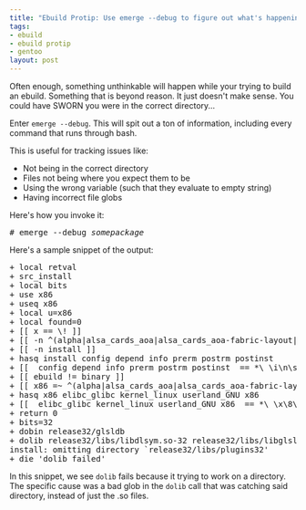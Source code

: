 ```yaml
--- 
title: "Ebuild Protip: Use emerge --debug to figure out what's happening"
tags: 
- ebuild
- ebuild protip
- gentoo
layout: post
---
```

Often enough, something unthinkable will happen while your trying to build an ebuild. Something that is beyond reason. It just doesn't make sense. You could have SWORN you were in the correct directory...

Enter `emerge --debug`. This will spit out a ton of information, including every command that runs through bash.

This is useful for tracking issues like:

 * Not being in the correct directory
 * Files not being where you expect them to be
 * Using the wrong variable (such that they evaluate to empty string)
 * Having incorrect file globs
 
Here's how you invoke it:

<pre class="terminal unix"><samp class="shell prompt">#</samp> <kbd class="shell">emerge --debug <var>somepackage</var></kbd></pre>

Here's a sample snippet of the output:

<pre>+ local retval
+ src_install
+ local bits
+ use x86
+ useq x86
+ local u=x86
+ local found=0
+ [[ x == \! ]]
+ [[ -n ^(alpha|alsa_cards_aoa|alsa_cards_aoa-fabric-layout|alsa_cards_aoa-onyx|alsa_cards_aoa-soundbus|alsa_cards_aoa-soundbus-i2s|alsa_cards_aoa-tas|alsa_cards_aoa-toonie|alsa_cards_armaaci|alsa_cards_at91-soc|alsa_cards_at91-soc-eti-b1-wm8731|alsa_cards_au1x00|alsa_cards_harmony|alsa_cards_powermac|alsa_cards_pxa2xx-i2sound|alsa_cards_pxa2xx-soc|alsa_cards_pxa2xx-soc-corgi|alsa_cards_pxa2xx-soc-poodle|alsa_cards_pxa2xx-soc-spitz|alsa_cards_pxa2xx-soc-tosa|alsa_cards_sa11xx-uda1341ts|alsa_cards_sun-amd7930|alsa_cards_sun-cs4231|alsa_cards_sun-dbri|altivec|amd64|aqua|arm|bmp|bmpx|bootstrap|build|coreaudio|crosscompile_opts_.*|elibc_.*|elibc_Darwin|elibc_DragonFly|elibc_FreeBSD|elibc_NetBSD|elibc_OpenBSD|elibc_glibc|elibc_uclibc|emul-linux-x86|hppa|ia64|ibm|infopipe|kernel_.*|kernel_Darwin|kernel_FreeBSD|kernel_linux|m68k|mips|mplayer-bin|multilib|n32|n64|pam_console|pbbuttonsd|ppc|ppc64|ppcsha1|s390|selinux|sh|sparc|sparc-fbsd|uclibc|ultra1|userland_.*|userland_BSD|userland_Darwin|userland_GNU|video_cards_impact|video_cards_newport|video_cards_sunbw2|video_cards_suncg14|video_cards_suncg3|video_cards_suncg6|video_cards_sunffb|video_cards_sunleo|video_cards_suntcx|vis|x86|x86-fbsd|xmms)$ ]]
+ [[ -n install ]]
+ hasq install config depend info prerm postrm postinst
+ [[  config depend info prerm postrm postinst  == *\ \i\n\s\t\a\l\l\ * ]]
+ [[ ebuild != binary ]]
+ [[ x86 =~ ^(alpha|alsa_cards_aoa|alsa_cards_aoa-fabric-layout|alsa_cards_aoa-onyx|alsa_cards_aoa-soundbus|alsa_cards_aoa-soundbus-i2s|alsa_cards_aoa-tas|alsa_cards_aoa-toonie|alsa_cards_armaaci|alsa_cards_at91-soc|alsa_cards_at91-soc-eti-b1-wm8731|alsa_cards_au1x00|alsa_cards_harmony|alsa_cards_powermac|alsa_cards_pxa2xx-i2sound|alsa_cards_pxa2xx-soc|alsa_cards_pxa2xx-soc-corgi|alsa_cards_pxa2xx-soc-poodle|alsa_cards_pxa2xx-soc-spitz|alsa_cards_pxa2xx-soc-tosa|alsa_cards_sa11xx-uda1341ts|alsa_cards_sun-amd7930|alsa_cards_sun-cs4231|alsa_cards_sun-dbri|altivec|amd64|aqua|arm|bmp|bmpx|bootstrap|build|coreaudio|crosscompile_opts_.*|elibc_.*|elibc_Darwin|elibc_DragonFly|elibc_FreeBSD|elibc_NetBSD|elibc_OpenBSD|elibc_glibc|elibc_uclibc|emul-linux-x86|hppa|ia64|ibm|infopipe|kernel_.*|kernel_Darwin|kernel_FreeBSD|kernel_linux|m68k|mips|mplayer-bin|multilib|n32|n64|pam_console|pbbuttonsd|ppc|ppc64|ppcsha1|s390|selinux|sh|sparc|sparc-fbsd|uclibc|ultra1|userland_.*|userland_BSD|userland_Darwin|userland_GNU|video_cards_impact|video_cards_newport|video_cards_sunbw2|video_cards_suncg14|video_cards_suncg3|video_cards_suncg6|video_cards_sunffb|video_cards_sunleo|video_cards_suntcx|vis|x86|x86-fbsd|xmms)$ ]]
+ hasq x86 elibc_glibc kernel_linux userland_GNU x86
+ [[  elibc_glibc kernel_linux userland_GNU x86  == *\ \x\8\6\ * ]]
+ return 0
+ bits=32
+ dobin release32/glsldb
+ dolib release32/libs/libdlsym.so-32 release32/libs/libglsldebug.so-32 release32/libs/plugins32
install: omitting directory `release32/libs/plugins32&#39;
+ die &#39;dolib failed&#39;</pre>

In this snippet, we see `dolib` fails because it trying to work on a directory. The specific cause was a bad glob in the `dolib` call that was catching said directory, instead of just the .so files.
